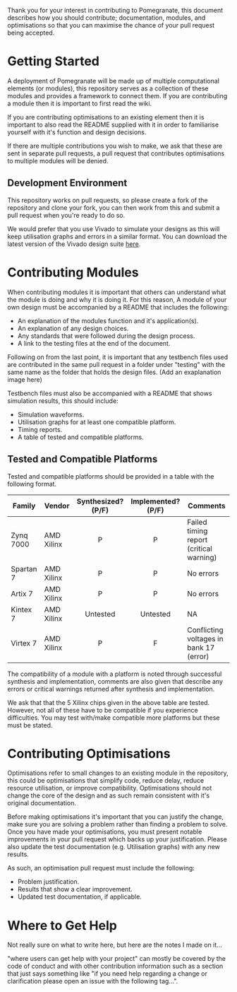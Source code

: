 Thank you for your interest in contributing to Pomegranate, this document describes how you should contribute; documentation, modules, and optimisations so that you can maximise the chance of your pull request being accepted.

# Getting Started
A deployment of Pomegranate will be made up of multiple computational elements (or modules), this repository serves as a collection of these modules and provides a framework to connect them. If you are contributing a module then it is important to first read the wiki.

If you are contributing optimisations to an existing element then it is important to also read the README supplied with it in order to familiarise yourself with it's function and design decisions.

If there are multiple contributions you wish to make, we ask that these are sent in separate pull requests, a pull request that contributes optimisations to multiple modules will be denied.

## Development Environment
This repository works on pull requests, so please create a fork of the repository and clone your fork, you can then work from this and submit a pull request when you're ready to do so.

We would prefer that you use Vivado to simulate your designs as this will keep utilisation graphs and errors in a similar format. You can download the latest version of the Vivado design suite [here](https://www.xilinx.com/products/design-tools/vivado.html).

# Contributing Modules
When contributing modules it is important that others can understand what the module is doing and why it is doing it. For this reason, A module of your own design must be accompanied by a README that includes the following:
- An explanation of the modules function and it's application(s).
- An explanation of any design choices.
- Any standards that were followed during the design process.
- A link to the testing files at the end of the document.

Following on from the last point, it is important that any testbench files used are contributed in the same pull request in a folder under "testing" with the same name as the folder that holds the design files. (Add an exaplanation image here)

Testbench files must also be accompanied with a README that shows simulation results, this should include:
- Simulation waveforms.
- Utilisation graphs for at least one compatible platform.
- Timing reports.
- A table of tested and compatible platforms.

## Tested and Compatible Platforms
Tested and compatible platforms should be provided in a table with the following format.

| Family | Vendor | Synthesized? (P/F) | Implemented? (P/F) | Comments |
| --- | --- | :---: | :---: | --- |
| Zynq 7000 | AMD Xilinx | P | P | Failed timing report (critical warning) |
| Spartan 7 | AMD Xilinx | P | P | No errors |
| Artix 7 | AMD Xilinx | P | P | No errors |
| Kintex 7 | AMD Xilinx | Untested | Untested | NA |
| Virtex 7 | AMD Xilinx | P | F | Conflicting voltages in bank 17 (error) |

The compatibility of a module with a platform is noted through successful synthesis and implementation, comments are also given that describe any errors or critical warnings returned after synthesis and implementation.

We ask that that the 5 Xilinx chips given in the above table are tested. However, not all of these have to be compatible if you experience difficulties. You may test with/make compatible more platforms but these must be stated.

# Contributing Optimisations
Optimisations refer to small changes to an existing module in the repository, this could be optimisations that simplify code, reduce delay, reduce resource utilisation, or improve compatibility. Optimisations should not change the core of the design and as such remain consistent with it's original documentation.

Before making optimisations it's important that you can justify the change, make sure you are solving a problem rather than finding a problem to solve. Once you have made your optimisations, you must present notable improvements in your pull request which backs up your justification. Please also update the test documentation (e.g. Utilisation graphs) with any new results.

As such, an optimisation pull request must include the following:
- Problem justification.
- Results that show a clear improvement.
- Updated test documentation, if applicable.

# Where to Get Help
Not really sure on what to write here, but here are the notes I made on it...

"where users can get help with your project" can mostly be covered by the code of conduct and with other contribution information such as a section that just says something like "if you need help regarding a change or clarification please open an issue with the following tag...".